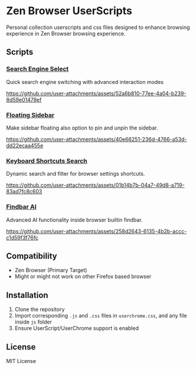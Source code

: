 # Zen Browser UserScripts

Personal collection userscripts and css files designed to enhance browsing experience in Zen Browser browsing experience.

## Scripts

### [Search Engine Select](/search-engine-select)

Quick search engine switching with advanced interaction modes

https://github.com/user-attachments/assets/52a6b810-77ee-4a04-b239-8d59e01478ef

### [Floating Sidebar](/floating-sidebar)

Make sidebar floating also option to pin and unpin the sidebar.

https://github.com/user-attachments/assets/40e66251-236d-4766-a53d-dd22ecaa455e

### [Keyboard Shortcuts Search](/settings-shortcuts-search)

Dynamic search and filter for browser settings shortcuts.

https://github.com/user-attachments/assets/01b14b7b-04a7-49d8-a719-83ad7fc8c603

### [Findbar AI](/findbar-ai)

Advanced AI functionality inside browser builtin findbar.

https://github.com/user-attachments/assets/258d2643-6135-4b2b-accc-c1d59f3f76fc

## Compatibility

- Zen Browser (Primary Target)
- Might or might not work on other Firefox based browser

## Installation

1. Clone the repository
2. Import corresponding `.js` and `.css` files in `userchrome.css`, and any file inside `js` folder
3. Ensure UserScript/UserChrome support is enabled

## License

MIT License

